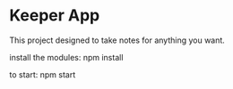 # Keeper App

This project designed to take notes for anything you want.

install the modules: npm install

to start: npm start
